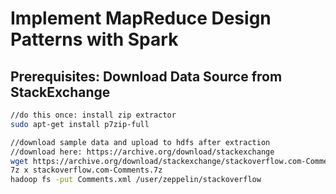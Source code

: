 # Implement MapReduce Design Patterns with Spark

## Prerequisites: Download Data Source from StackExchange
```sh
//do this once: install zip extractor
sudo apt-get install p7zip-full

//download sample data and upload to hdfs after extraction
//download here: https://archive.org/download/stackexchange
wget https://archive.org/download/stackexchange/stackoverflow.com-Comments.7z
7z x stackoverflow.com-Comments.7z
hadoop fs -put Comments.xml /user/zeppelin/stackoverflow
```
